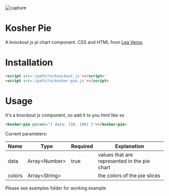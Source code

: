 ![capture](https://cloud.githubusercontent.com/assets/6363089/16640890/1569930e-43b9-11e6-8805-671a8dd93f5c.png)



# Kosher Pie
A knockout js pi chart component. CSS and HTML from [Lea Verou](https://www.smashingmagazine.com/2015/07/designing-simple-pie-charts-with-css/)

# Installation
```html
<script src='/path/to/knockout.js'></script>
<script src='/path/to/kosher-pie.js'></script>
```

# Usage
It's a knockout js component, so add it to you html like so
```html
<kosher-pie params="{ data: [50, 100] }"></kosher-pie>
```

Current parameters:

| Name | Type | Required | Explanation |
|------|------|----------|-------------|
| data | Array\<Number\> | true | values that are represented in the pie chart |
| colors | Array\<String\> |      | the colors of the pie slices |


Please see examples folder for working example
